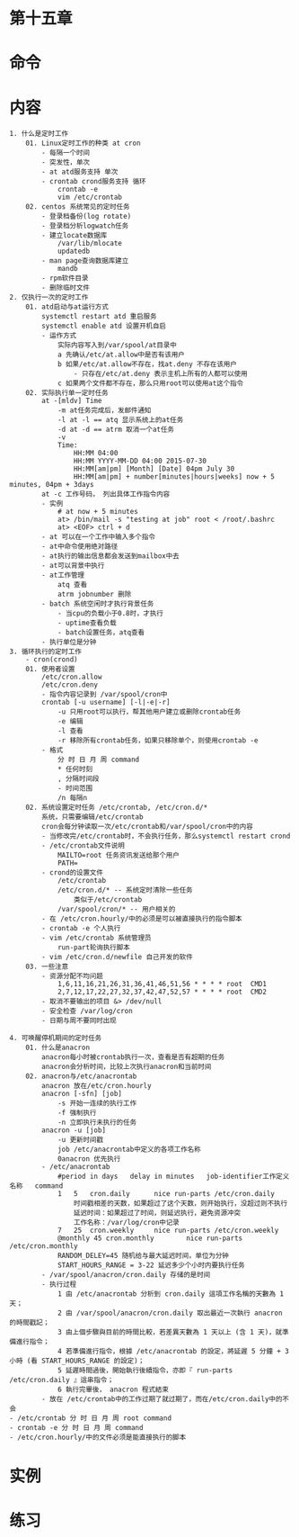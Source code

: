 # 第十五章
# 命令
	
# 内容
	1. 什么是定时工作
		01. Linux定时工作的种类 at cron
			- 每隔一个时间
			- 突发性，单次
			- at atd服务支持 单次
			- crontab crond服务支持 循环
				crontab -e
				vim /etc/crontab
		02. centos 系统常见的定时任务
			- 登录档备份(log rotate)
			- 登录档分析logwatch任务
			- 建立locate数据库
				/var/lib/mlocate
				updatedb
			- man page查询数据库建立
				mandb
			- rpm软件目录
			- 删除临时文件
	2. 仅执行一次的定时工作
		01. atd启动与at运行方式
			systemctl restart atd 重启服务
			systemctl enable atd 设置开机自启
			- 运作方式
				实际内容写入到/var/spool/at目录中
				a 先确认/etc/at.allow中是否有该用户
				b 如果/etc/at.allow不存在，找at.deny 不存在该用户
					- 只存在/etc/at.deny 表示主机上所有的人都可以使用
				c 如果两个文件都不存在，那么只用root可以使用at这个指令
		02. 实际执行单一定时任务
			at -[mldv] Time
				-m at任务完成后，发邮件通知
				-l at -l == atq 显示系统上的at任务
				-d at -d == atrm 取消一个at任务
				-v 
				Time:
					HH:MM 04:00
					HH:MM YYYY-MM-DD 04:00 2015-07-30
					HH:MM[am|pm] [Month] [Date] 04pm July 30
					HH:MM[am|pm] + number[minutes|hours|weeks] now + 5 minutes, 04pm + 3days
			at -c 工作号码， 列出具体工作指令内容
			- 实例
				# at now + 5 minutes
				at> /bin/mail -s "testing at job" root < /root/.bashrc
				at> <EOF> ctrl + d
			- at 可以在一个工作中输入多个指令
			- at中命令使用绝对路径
			- at执行的输出信息都会发送到mailbox中去
			- at可以背景中执行
			- at工作管理
				atq 查看
				atrm jobnumber 删除 
			- batch 系统空闲时才执行背景任务
				- 当cpu的负载小于0.8时，才执行
				- uptime查看负载
				- batch设置任务，atq查看
			- 执行单位是分钟
	3. 循环执行的定时工作
		- cron(crond)
		01. 使用者设置
			/etc/cron.allow
			/etc/cron.deny
			- 指令内容记录到 /var/spool/cron中
			crontab [-u username] [-l|-e|-r]
				-u 只用root可以执行，帮其他用户建立或删除crontab任务
				-e 编辑
				-l 查看
				-r 移除所有crontab任务，如果只移除单个，则使用crontab -e
			- 格式
				分 时 日 月 周 command
				* 任何时刻
				, 分隔时间段
				- 时间范围
				/n 每隔n
		02. 系统设置定时任务 /etc/crontab, /etc/cron.d/*
			系统，只需要编辑/etc/crontab
			cron会每分钟读取一次/etc/crontab和/var/spool/cron中的内容
			- 当修改完/etc/crontab时，不会执行任务，那么systemctl restart crond
			- /etc/crontab文件说明
				MAILTO=root 任务资讯发送给那个用户
				PATH=
			- crond的设置文件
				/etc/crontab
				/etc/cron.d/* -- 系统定时清除一些任务
					类似于/etc/crontab
				/var/spool/cron/* -- 用户相关的
			- 在 /etc/cron.hourly/中的必须是可以被直接执行的指令脚本
			- crontab -e 个人执行
			- vim /etc/crontab 系统管理员
				run-part轮询执行脚本
			- vim /etc/cron.d/newfile 自己开发的软件
		03. 一些注意
			- 资源分配不均问题
				1,6,11,16,21,26,31,36,41,46,51,56 * * * * root  CMD1
				2,7,12,17,22,27,32,37,42,47,52,57 * * * * root  CMD2
			- 取消不要输出的项目 &> /dev/null
			- 安全检查 /var/log/cron
			- 日期与周不要同时出现
				
	4. 可唤醒停机期间的定时任务
		01. 什么是anacron
			anacron每小时被crontab执行一次，查看是否有超期的任务
			anacron会分析时间，比较上次执行anacron和当前时间
		02. anacron与/etc/anacrontab
			anacron 放在/etc/cron.hourly
			anacron [-sfn] [job]
				-s 开始一连续的执行工作
				-f 强制执行
				-n 立即执行未执行的任务
			anacron -u [job]
				-u 更新时间戳
				job /etc/anacrontab中定义的各项工作名称
				0anacron 优先执行
			- /etc/anacrontab
				#period in days   delay in minutes   job-identifier工作定义名称   command
				1	5	cron.daily		nice run-parts /etc/cron.daily
					时间戳相差的天数，如果超过了这个天数，则开始执行，没超过则不执行
					延迟时间：如果超过了时间，则延迟执行，避免资源冲突
					工作名称：/var/log/cron中记录
				7	25	cron.weekly		nice run-parts /etc/cron.weekly
				@monthly 45	cron.monthly		nice run-parts /etc/cron.monthly
				RANDOM_DELEY=45 随机给与最大延迟时间，单位为分钟
				START_HOURS_RANGE = 3-22 延迟多少个小时内要执行任务
			- /var/spool/anacron/cron.daily 存储的是时间
			- 执行过程
				1 由 /etc/anacrontab 分析到 cron.daily 這項工作名稱的天數為 1 天；
				2 由 /var/spool/anacron/cron.daily 取出最近一次執行 anacron 的時間戳記；
				3 由上個步驟與目前的時間比較，若差異天數為 1 天以上 (含 1 天)，就準備進行指令；
				4 若準備進行指令，根據 /etc/anacrontab 的設定，將延遲 5 分鐘 + 3 小時 (看 START_HOURS_RANGE 的設定)；
				5 延遲時間過後，開始執行後續指令，亦即『 run-parts /etc/cron.daily 』這串指令；
				6 執行完畢後， anacron 程式結束
			- 放在 /etc/crontab中的工作过期了就过期了，而在/etc/cron.daily中的不会
	- /etc/crontab 分 时 日 月 周 root command
	- crontab -e 分 时 日 月 周 command
	- /etc/cron.hourly/中的文件必须是能直接执行的脚本
# 实例
	
# 练习